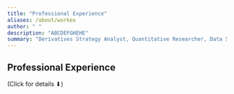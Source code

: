 ```yaml
---
title: "Professional Experience"
aliases: /about/workex
author: " "
description: "ABCDEFGHEHE" 
summary: "Derivatives Strategy Analyst, Quantitative Researcher, Data Scientist, Quantitative Analyst, Software Engineer" 
---
```

## Professional Experience
(Click for details ⬇)